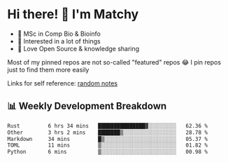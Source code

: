 # Hi there! 👋 I'm Matchy

- 🧬 MSc in Comp Bio & Bioinfo
- 🎈 Interested in a lot of things
- 💜 Love Open Source & knowledge sharing

Most of my pinned repos are not so-called "featured" repos 😂 I pin repos just to find them more easily

Links for self reference: [random notes](https://matchy233.github.io/random-notes)

## 📊 Weekly Development Breakdown

<!--START_SECTION:waka-->

```txt
Rust         6 hrs 34 mins   ███████████████▓░░░░░░░░░   62.36 %
Other        3 hrs 2 mins    ███████▒░░░░░░░░░░░░░░░░░   28.78 %
Markdown     34 mins         █▒░░░░░░░░░░░░░░░░░░░░░░░   05.37 %
TOML         11 mins         ▒░░░░░░░░░░░░░░░░░░░░░░░░   01.82 %
Python       6 mins          ▒░░░░░░░░░░░░░░░░░░░░░░░░   00.98 %
```

<!--END_SECTION:waka-->
